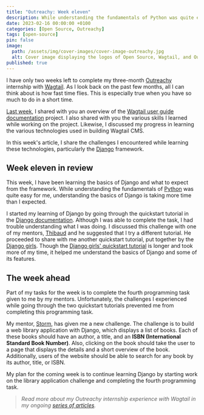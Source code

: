 ```yaml
---
title: "Outreachy: Week eleven"
description: While understanding the fundamentals of Python was quite easy for me, understanding the basics of Django is taking more time than I expected.
date: 2023-02-16 00:00:00 +0100
categories: [Open Source, Outreachy]
tags: [open-source]
pin: false
image:
  path: /assets/img/cover-images/cover-image-outreachy.jpg
  alt: Cover image displaying the logos of Open Source, Wagtail, and Outreachy.
published: true
---
```


I have only two weeks left to complete my three-month [Outreachy](https://www.outreachy.org/) internship with [Wagtail](https://wagtail.org/). As I look back on the past few months, all I can think about is how fast time flies. This is especially true when you have so much to do in a short time.

[Last week](/posts/outreachy-week-ten), I shared with you an overview of the [Wagtail user guide documentation](https://guide.wagtail.org/) project. I also shared with you the various skills I learned while working on the project. Likewise, I discussed my progress in learning the various technologies used in building Wagtail CMS.

In this week's article, I share the challenges I encountered while learning these technologies, particularly the [Django](https://www.djangoproject.com/) framework.

## Week eleven in review

This week, I have been learning the basics of Django and what to expect from the framework. While understanding the fundamentals of [Python](https://www.python.org/) was quite easy for me, understanding the basics of Django is taking more time than I expected.

I started my learning of Django by going through the quickstart tutorial in the [Django documentation](https://docs.djangoproject.com/). Although I was able to complete the task, I had trouble understanding what I was doing. I discussed this challenge with one of my mentors, [Thibaud](https://github.com/thibaudcolas) and he suggested that I try a different tutorial. He proceeded to share with me another quickstart tutorial, put together by the [Django girls](https://djangogirls.org/). Though the [Django girls' quickstart tutorial](https://tutorial.djangogirls.org/en/) is longer and took more of my time, it helped me understand the basics of Django and some of its features.

## The week ahead

Part of my tasks for the week is to complete the fourth programming task given to me by my mentors. Unfortunately, the challenges I experienced while going through the two quickstart tutorials prevented me from completing this programming task.

My mentor, [Storm](https://github.com/stormheg), has given me a new challenge. The challenge is to build a web library application with Django, which displays a list of books. Each of these books should have an author, a title, and an **ISBN (International Standard Book Number)**. Also, clicking on the book should take the user to a page that displays the details and a short overview of the book. Additionally, users of the website should be able to search for any book by its author, title, or ISBN.

My plan for the coming week is to continue learning Django by starting work on the library application challenge and completing the fourth programming task.

> *Read more about my Outreachy internship experience with Wagtail in my ongoing* [*series of articles*](/categories/outreachy)*.*